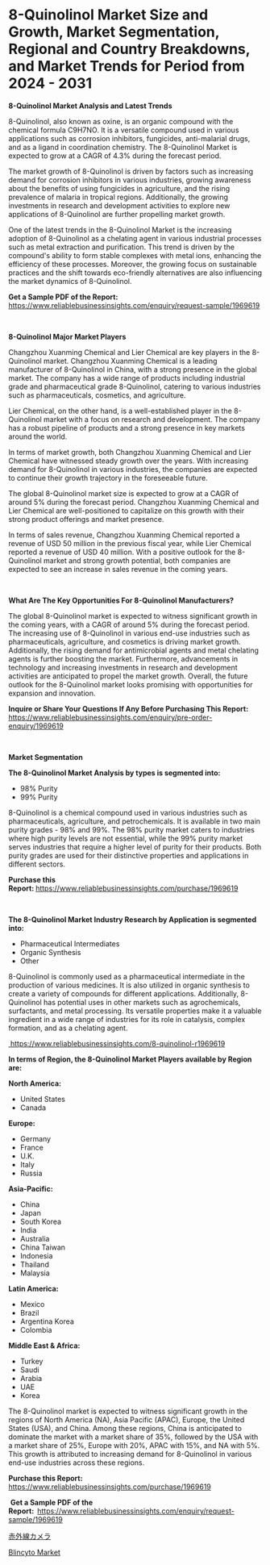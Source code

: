 <p><h1>8-Quinolinol Market Size and Growth, Market Segmentation, Regional and Country Breakdowns, and Market Trends for Period from 2024 -  2031</h1></p><p><strong>8-Quinolinol Market Analysis and Latest Trends</strong></p>
<p><p>8-Quinolinol, also known as oxine, is an organic compound with the chemical formula C9H7NO. It is a versatile compound used in various applications such as corrosion inhibitors, fungicides, anti-malarial drugs, and as a ligand in coordination chemistry. The 8-Quinolinol Market is expected to grow at a CAGR of 4.3% during the forecast period.</p><p>The market growth of 8-Quinolinol is driven by factors such as increasing demand for corrosion inhibitors in various industries, growing awareness about the benefits of using fungicides in agriculture, and the rising prevalence of malaria in tropical regions. Additionally, the growing investments in research and development activities to explore new applications of 8-Quinolinol are further propelling market growth.</p><p>One of the latest trends in the 8-Quinolinol Market is the increasing adoption of 8-Quinolinol as a chelating agent in various industrial processes such as metal extraction and purification. This trend is driven by the compound's ability to form stable complexes with metal ions, enhancing the efficiency of these processes. Moreover, the growing focus on sustainable practices and the shift towards eco-friendly alternatives are also influencing the market dynamics of 8-Quinolinol.</p></p>
<p><strong>Get a Sample PDF of the Report:&nbsp;</strong> <a href="https://www.reliablebusinessinsights.com/enquiry/request-sample/1969619">https://www.reliablebusinessinsights.com/enquiry/request-sample/1969619</a></p>
<p>&nbsp;</p>
<p><strong>8-Quinolinol Major Market Players</strong></p>
<p><p>Changzhou Xuanming Chemical and Lier Chemical are key players in the 8-Quinolinol market. Changzhou Xuanming Chemical is a leading manufacturer of 8-Quinolinol in China, with a strong presence in the global market. The company has a wide range of products including industrial grade and pharmaceutical grade 8-Quinolinol, catering to various industries such as pharmaceuticals, cosmetics, and agriculture.</p><p>Lier Chemical, on the other hand, is a well-established player in the 8-Quinolinol market with a focus on research and development. The company has a robust pipeline of products and a strong presence in key markets around the world.</p><p>In terms of market growth, both Changzhou Xuanming Chemical and Lier Chemical have witnessed steady growth over the years. With increasing demand for 8-Quinolinol in various industries, the companies are expected to continue their growth trajectory in the foreseeable future.</p><p>The global 8-Quinolinol market size is expected to grow at a CAGR of around 5% during the forecast period. Changzhou Xuanming Chemical and Lier Chemical are well-positioned to capitalize on this growth with their strong product offerings and market presence.</p><p>In terms of sales revenue, Changzhou Xuanming Chemical reported a revenue of USD 50 million in the previous fiscal year, while Lier Chemical reported a revenue of USD 40 million. With a positive outlook for the 8-Quinolinol market and strong growth potential, both companies are expected to see an increase in sales revenue in the coming years.</p></p>
<p>&nbsp;</p>
<p><strong>What Are The Key Opportunities For 8-Quinolinol Manufacturers?</strong></p>
<p><p>The global 8-Quinolinol market is expected to witness significant growth in the coming years, with a CAGR of around 5% during the forecast period. The increasing use of 8-Quinolinol in various end-use industries such as pharmaceuticals, agriculture, and cosmetics is driving market growth. Additionally, the rising demand for antimicrobial agents and metal chelating agents is further boosting the market. Furthermore, advancements in technology and increasing investments in research and development activities are anticipated to propel the market growth. Overall, the future outlook for the 8-Quinolinol market looks promising with opportunities for expansion and innovation.</p></p>
<p><strong>Inquire or Share Your Questions If Any Before Purchasing This Report:</strong> <a href="https://www.reliablebusinessinsights.com/enquiry/pre-order-enquiry/1969619">https://www.reliablebusinessinsights.com/enquiry/pre-order-enquiry/1969619</a></p>
<p>&nbsp;</p>
<p><strong>Market Segmentation</strong></p>
<p><strong>The 8-Quinolinol Market Analysis by types is segmented into:</strong></p>
<p><ul><li>98% Purity</li><li>99% Purity</li></ul></p>
<p><p>8-Quinolinol is a chemical compound used in various industries such as pharmaceuticals, agriculture, and petrochemicals. It is available in two main purity grades - 98% and 99%. The 98% purity market caters to industries where high purity levels are not essential, while the 99% purity market serves industries that require a higher level of purity for their products. Both purity grades are used for their distinctive properties and applications in different sectors.</p></p>
<p><strong>Purchase this Report:&nbsp;</strong><a href="https://www.reliablebusinessinsights.com/purchase/1969619">https://www.reliablebusinessinsights.com/purchase/1969619</a></p>
<p>&nbsp;</p>
<p><strong>The 8-Quinolinol Market Industry Research by Application is segmented into:</strong></p>
<p><ul><li>Pharmaceutical Intermediates</li><li>Organic Synthesis</li><li>Other</li></ul></p>
<p><p>8-Quinolinol is commonly used as a pharmaceutical intermediate in the production of various medicines. It is also utilized in organic synthesis to create a variety of compounds for different applications. Additionally, 8-Quinolinol has potential uses in other markets such as agrochemicals, surfactants, and metal processing. Its versatile properties make it a valuable ingredient in a wide range of industries for its role in catalysis, complex formation, and as a chelating agent.</p></p>
<p><a href="https://www.reliablebusinessinsights.com/8-quinolinol-r1969619">&nbsp;https://www.reliablebusinessinsights.com/8-quinolinol-r1969619</a></p>
<p><strong>In terms of Region, the 8-Quinolinol Market Players available by Region are:</strong></p>
<p>
    <p> <strong> North America: </strong>
        <ul>
            <li>United States</li>
            <li>Canada</li>
        </ul>
        </p> 
    <p> <strong> Europe: </strong>
        <ul>
            <li>Germany</li>
            <li>France</li>
            <li>U.K.</li>
            <li>Italy</li>
            <li>Russia</li>
        </ul>
        </p> 
    <p> <strong> Asia-Pacific: </strong>
        <ul>
            <li>China</li>
            <li>Japan</li>
            <li>South Korea</li>
            <li>India</li>
            <li>Australia</li>
            <li>China Taiwan</li>
            <li>Indonesia</li>
            <li>Thailand</li>
            <li>Malaysia</li>
        </ul>
        </p> 
    <p> <strong> Latin America: </strong>
        <ul>
            <li>Mexico</li>
            <li>Brazil</li>
            <li>Argentina Korea</li>
            <li>Colombia</li>
        </ul>
        </p> 
    <p> <strong> Middle East & Africa: </strong>
        <ul>
            <li>Turkey</li>
            <li>Saudi</li>
            <li>Arabia</li>
            <li>UAE</li>
            <li>Korea</li>
        </ul>
    </p>
    </p>
<p><p>The 8-Quinolinol market is expected to witness significant growth in the regions of North America (NA), Asia Pacific (APAC), Europe, the United States (USA), and China. Among these regions, China is anticipated to dominate the market with a market share of 35%, followed by the USA with a market share of 25%, Europe with 20%, APAC with 15%, and NA with 5%. This growth is attributed to increasing demand for 8-Quinolinol in various end-use industries across these regions.</p></p>
<p><strong>Purchase this Report: </strong><a href="https://www.reliablebusinessinsights.com/purchase/1969619">https://www.reliablebusinessinsights.com/purchase/1969619</a></p>
<p>&nbsp;<strong>Get a Sample PDF of the Report:&nbsp;&nbsp;</strong><a href="https://www.reliablebusinessinsights.com/enquiry/request-sample/1969619">https://www.reliablebusinessinsights.com/enquiry/request-sample/1969619</a></p>
<p><strong></strong></p>
<p><p><a href="https://github.com/ycmtqqhvk3273/Market-Research-Report-List-3/blob/main/10870525414.md">赤外線カメラ</a></p><p><a href="https://issuu.com/reportprime-2/docs/blincyto-market-size-2030.pptx">Blincyto Market</a></p></p>